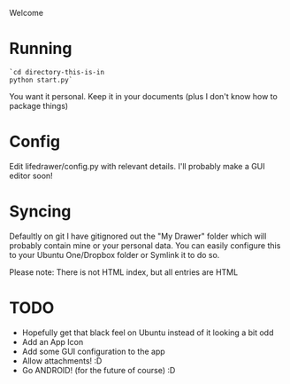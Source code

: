 Welcome

Running
=======

	`cd directory-this-is-in
	python start.py`

You want it personal. Keep it in your documents (plus I don't know how to package things)

Config
======

Edit lifedrawer/config.py with relevant details.
I'll probably make a GUI editor soon!

Syncing
=======

Defaultly on git I have gitignored out the "My Drawer" folder which will probably contain mine or your personal data. You can easily configure this to your Ubuntu One/Dropbox folder or Symlink it to do so.

Please note: There is not HTML index, but all entries are HTML

TODO
====

* Hopefully get that black feel on Ubuntu instead of it looking a bit odd
* Add an App Icon
* Add some GUI configuration to the app
* Allow attachments! :D
* Go ANDROID! (for the future of course) :D
